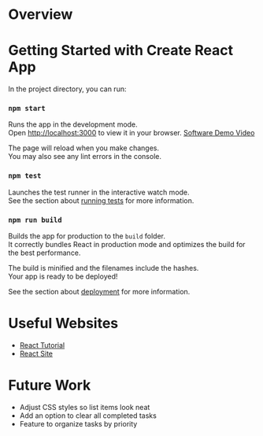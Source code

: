 # Overview
# Getting Started with Create React App


In the project directory, you can run:

### `npm start`

Runs the app in the development mode.\
Open [http://localhost:3000](http://localhost:3000) to view it in your browser.
[Software Demo Video](https://youtu.be/HAIQ2cQinXw
)

The page will reload when you make changes.\
You may also see any lint errors in the console.

### `npm test`

Launches the test runner in the interactive watch mode.\
See the section about [running tests](https://facebook.github.io/create-react-app/docs/running-tests) for more information.

### `npm run build`

Builds the app for production to the `build` folder.\
It correctly bundles React in production mode and optimizes the build for the best performance.

The build is minified and the filenames include the hashes.\
Your app is ready to be deployed!

See the section about [deployment](https://facebook.github.io/create-react-app/docs/deployment) for more information.



# Useful Websites
* [React Tutorial](https://www.w3schools.com/REACT/DEFAULT.ASP)
* [React Site](https://legacy.reactjs.org/tutorial/tutorial.html)

# Future Work
* Adjust CSS styles so list items look neat
* Add an option to clear all completed tasks
* Feature to organize tasks by priority